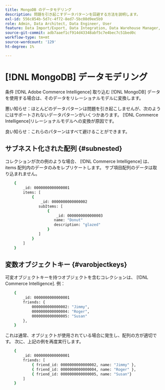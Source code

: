```yaml
---
title: MongoDB のデータモデリング
description: 問題を引き起こすデータパターンを回避する方法を説明します。
exl-id: 556c854b-5d7c-4f72-8ed7-5bc08d9ee5b9
role: Admin, Data Architect, Data Engineer, User
feature: Data Import/Export, Data Integration, Data Warehouse Manager, Commerce Tables
source-git-commit: adb7aaef1cf914d43348abf5c7e4bec7c51bed0c
workflow-type: tm+mt
source-wordcount: '129'
ht-degree: 1%

---
```


# [!DNL MongoDB] データモデリング

条件 [!DNL Adobe Commerce Intelligence] 取り込む [!DNL MongoDB] データを使用する場合は、そのデータをリレーショナルモデルに変換します。

悪い知らせ：ほとんどのデータパターンは問題を引き起こしませんが、次のようにはサポートされないデータパターンがいくつかあります。 [!DNL Commerce Intelligence]リレーショナルモデルへの変換が原因です。

良い知らせ：これらのパターンはすべて避けることができます。

## サブネスト化された配列 {#subnested}

コレクションが次の例のような場合、 [!DNL Commerce Intelligence] は、items 配列内のデータのみをレプリケートします。 サブ項目配列のデータは取り込まれません。

```bash
    {
        _id: 0000000000000001
        items: [
            {
                _id: 0000000000000002
               subItems: [
                   {
                       _id: 0000000000000003
                      name: "Donut"
                      description: "glazed"
                   }
               ]
            }
        ]
    }
```

## 変数オブジェクトキー {#varobjectkeys}

可変オブジェクトキーを持つオブジェクトを含むコレクションは、 [!DNL Commerce Intelligence]. 例：

```bash
    {
        _id: 0000000000000001
        friends: {
            0000000000000002: "Jimmy",
            0000000000000004: "Roger",
            0000000000000005: "Susan"
        },
    }
```

これは通常、オブジェクトが使用されている場合に発生し、配列の方が適切です。 次に、上記の例を再度実行します。

```bash
    {
        _id: 0000000000000001
        friends: [
            { friend_id: 0000000000000002, name: "Jimmy" },
            { friend_id: 0000000000000004, name: "Roger" },
            { friend_id: 0000000000000005, name: "Susan"}
        ]
    }
```
